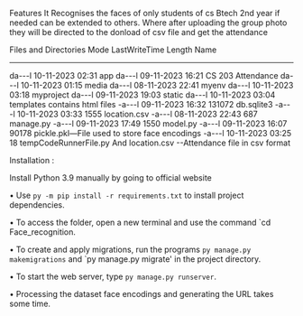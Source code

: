 Features
It Recognises the faces of only students of cs Btech 2nd year if needed can be extended to others.
Where after uploading the group photo they will be directed to the donload of csv file and get the attendance 



Files and Directories
Mode                 LastWriteTime         Length Name
----                 -------------         ------ ----
da---l        10-11-2023     02:31                app
da---l        09-11-2023     16:21                CS 203 Attendance
da---l        10-11-2023     01:15                media
da---l        08-11-2023     22:41                myenv
da---l        10-11-2023     03:18                myproject
da---l        09-11-2023     19:03                static
da---l        10-11-2023     03:04                templates contains html files
-a---l        09-11-2023     16:32         131072 db.sqlite3
-a---l        10-11-2023     03:33           1555 location.csv
-a---l        08-11-2023     22:43            687 manage.py
-a---l        09-11-2023     17:49           1550 model.py
-a---l        09-11-2023     16:07          90178 pickle.pkl—File used to store face encodings
-a---l        10-11-2023     03:25             18 tempCodeRunnerFile.py
And  location.csv --Attendance file in csv format







Installation :


Install Python 3.9 manually by going to official website

• Use `py -m pip install -r requirements.txt` to install project dependencies.

• To access the folder, open a new terminal and use the command `cd Face_recognition.

• To create and apply migrations, run the programs `py manage.py makemigrations` and `py manage.py migrate' in the project directory.

• To start the web server, type `py manage.py runserver`.

• Processing the dataset face encodings and generating the URL takes some time.

